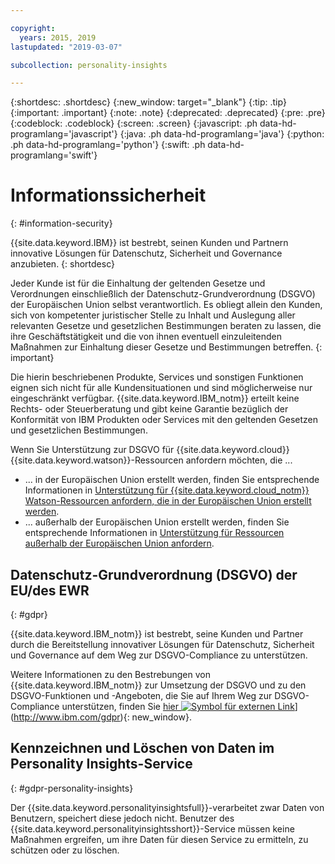 ```yaml
---

copyright:
  years: 2015, 2019
lastupdated: "2019-03-07"

subcollection: personality-insights

---
```


{:shortdesc: .shortdesc}
{:new_window: target="_blank"}
{:tip: .tip}
{:important: .important}
{:note: .note}
{:deprecated: .deprecated}
{:pre: .pre}
{:codeblock: .codeblock}
{:screen: .screen}
{:javascript: .ph data-hd-programlang='javascript'}
{:java: .ph data-hd-programlang='java'}
{:python: .ph data-hd-programlang='python'}
{:swift: .ph data-hd-programlang='swift'}

# Informationssicherheit
{: #information-security}

{{site.data.keyword.IBM}} ist bestrebt, seinen Kunden und Partnern innovative Lösungen für Datenschutz, Sicherheit und Governance anzubieten.
{: shortdesc}

Jeder Kunde ist für die Einhaltung der geltenden Gesetze und Verordnungen einschließlich der Datenschutz-Grundverordnung (DSGVO) der Europäischen Union selbst verantwortlich. Es obliegt allein den Kunden, sich von kompetenter juristischer Stelle zu Inhalt und Auslegung aller relevanten Gesetze und gesetzlichen Bestimmungen beraten zu lassen, die ihre Geschäftstätigkeit und die von ihnen eventuell einzuleitenden Maßnahmen zur Einhaltung dieser Gesetze und Bestimmungen betreffen.
{: important}

Die hierin beschriebenen Produkte, Services und sonstigen Funktionen eignen sich nicht für alle Kundensituationen und sind möglicherweise nur eingeschränkt verfügbar. {{site.data.keyword.IBM_notm}} erteilt keine Rechts- oder Steuerberatung und gibt keine Garantie bezüglich der Konformität von IBM Produkten oder Services mit den geltenden Gesetzen und gesetzlichen Bestimmungen.

Wenn Sie Unterstützung zur DSGVO für {{site.data.keyword.cloud}} {{site.data.keyword.watson}}-Ressourcen anfordern möchten, die ... 

-   ... in der Europäischen Union erstellt werden, finden Sie entsprechende Informationen in [Unterstützung für {{site.data.keyword.cloud_notm}} Watson-Ressourcen anfordern, die in der Europäischen Union erstellt werden](/docs/services/watson?topic=watson-gdpr-sar#request-EU).
-   ... außerhalb der Europäischen Union erstellt werden, finden Sie entsprechende Informationen in [Unterstützung für Ressourcen außerhalb der Europäischen Union anfordern](/docs/services/watson?topic=watson-gdpr-sar#request-non-EU).

## Datenschutz-Grundverordnung (DSGVO) der EU/des EWR
{: #gdpr}

{{site.data.keyword.IBM_notm}}  ist bestrebt, seine Kunden und Partner durch die Bereitstellung innovativer Lösungen für Datenschutz, Sicherheit und Governance auf dem Weg zur DSGVO-Compliance zu unterstützen.

Weitere Informationen zu den Bestrebungen von {{site.data.keyword.IBM_notm}} zur Umsetzung der DSGVO und zu den DSGVO-Funktionen und -Angeboten, die Sie auf Ihrem Weg zur DSGVO-Compliance unterstützen, finden Sie [hier ![Symbol für externen Link](../../icons/launch-glyph.svg "Symbol für externen Link")](../../icons/launch-glyph.svg "Symbol für externen Link")](http://www.ibm.com/gdpr){: new_window}.

## Kennzeichnen und Löschen von Daten im Personality Insights-Service
{: #gdpr-personality-insights}

Der {{site.data.keyword.personalityinsightsfull}}-verarbeitet zwar Daten von Benutzern, speichert diese jedoch nicht. Benutzer des {{site.data.keyword.personalityinsightsshort}}-Service müssen keine Maßnahmen ergreifen, um ihre Daten für diesen Service zu ermitteln, zu schützen oder zu löschen.
